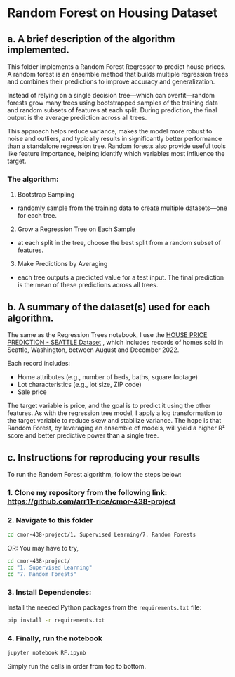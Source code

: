 # Random Forest on Housing Dataset

## a. A brief description of the algorithm implemented.

This folder implements a Random Forest Regressor to predict house prices. A random forest is an ensemble method that builds multiple regression trees and combines their predictions to improve accuracy and generalization.

Instead of relying on a single decision tree—which can overfit—random forests grow many trees using bootstrapped samples of the training data and random subsets of features at each split. During prediction, the final output is the average prediction across all trees.

This approach helps reduce variance, makes the model more robust to noise and outliers, and typically results in significantly better performance than a standalone regression tree. Random forests also provide useful tools like feature importance, helping identify which variables most influence the target.


### The algorithm:
1. Bootstrap Sampling
- randomly sample from the training data to create multiple datasets—one for each tree.
2. Grow a Regression Tree on Each Sample
- at each split in the tree, choose the best split from a random subset of features.
3. Make Predictions by Averaging
- each tree outputs a predicted value for a test input. The final prediction is the mean of these predictions across all trees.


## b. A summary of the dataset(s) used for each algorithm.

The same as the Regression Trees notebook, I use the [HOUSE PRICE PREDICTION - SEATTLE Dataset](https://www.kaggle.com/datasets/samuelcortinhas/house-price-prediction-seattle) , which includes records of homes sold in Seattle, Washington, between August and December 2022. 

Each record includes:

- Home attributes (e.g., number of beds, baths, square footage)
- Lot characteristics (e.g., lot size, ZIP code)
- Sale price

The target variable is price, and the goal is to predict it using the other features. As with the regression tree model, I apply a log transformation to the target variable to reduce skew and stabilize variance. The hope is that Random Forest, by leveraging an ensemble of models, will yield a higher R² score and better predictive power than a single tree.

## c. Instructions for reproducing your results

To run the Random Forest algorithm, follow the steps below:

### 1. Clone my repository from the following link: https://github.com/arr11-rice/cmor-438-project

### 2. Navigate to this folder
```bash
cd cmor-438-project/1. Supervised Learning/7. Random Forests
```
OR:
You may have to try,
```bash
cd cmor-438-project/   
cd "1. Supervised Learning"
cd "7. Random Forests"
```
### 3. Install Dependencies: 

Install the needed Python packages from the `requirements.txt` file:
```bash
pip install -r requirements.txt
```
### 4. Finally, run the notebook
```bash
jupyter notebook RF.ipynb
```
Simply run the cells in order from top to bottom.